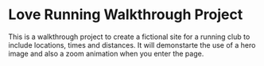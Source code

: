 # Love Running Walkthrough Project
This is a walkthrough project to create a fictional site for a running club to include locations, times and distances.
It will demonstarte the use of a hero image and also a zoom animation when you enter the page.
